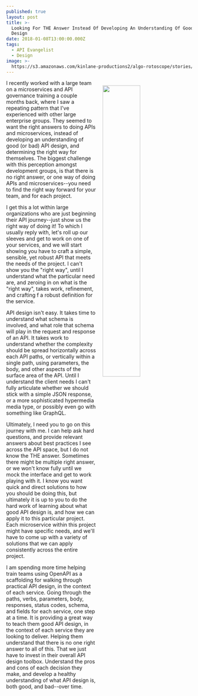 ```yaml
---
published: true
layout: post
title: >-
  Looking For THE Answer Instead Of Developing An Understanding Of Good API
  Design
date: 2018-01-08T13:00:00.000Z
tags:
  - API Evangelist
  - Design
image: >-
  https://s3.amazonaws.com/kinlane-productions2/algo-rotoscope/stories/status-berlin_matrix.jpg
---
```

<p><img src="https://s3.amazonaws.com/kinlane-productions2/algo-rotoscope/stories/status-berlin_matrix.jpg" align="right" width="45%" style="padding: 15px;" /></p>I recently worked with a large team on a microservices and API governance training a couple months back, where I saw a repeating pattern that I've experienced with other large enterprise groups. They seemed to want the right answers to doing APIs and microservices, instead of developing an understanding of good (or bad) API design, and determining the right way for themselves. The biggest challenge with this perception amongst development groups, is that there is no right answer, or one way of doing APIs and microservices--you need to find the right way forward for your team, and for each project.

I get this a lot within large organizations who are just beginning their API journey--just show us the right way of doing it! To which I usually reply with, let's roll up our sleeves and get to work on one of your services, and we will start showing you have to craft a simple, sensible, yet robust API that meets the needs of the project. I can't show you the "right way", until I understand what the particular need are, and zeroing in on what is the "right way", takes work, refinement, and crafting f a robust definition for the service.

API design isn't easy. It takes time to understand what schema is involved, and what role that schema will play in the request and response of an API. It takes work to understand whether the complexity should be spread horizontally across each API paths, or vertically within a single path, using parameters, the body, and other aspects of the surface area of the API. Until I understand the client needs I can't fully articulate whether we should stick with a simple JSON response, or a more sophisticated hypermedia media type, or possibly even go with something like GraphQL.

Ultimately, I need you to go on this journey with me. I can help ask hard questions, and provide relevant answers about best practices I see across the API space, but I do not know the THE answer. Sometimes there might be multiple right answer, or we won't know fully until we mock the interface and get to work playing with it. I know you want quick and direct solutions to how you should be doing this, but ultimately it is up to you to do the hard work of learning about what good API design is, and how we can apply it to this particular project. Each microservice within this project might have specific needs, and we'll have to come up with a variety of solutions that we can apply consistently across the entire project.

I am spending more time helping train teams using OpenAPI as a scaffolding for walking through practical API design, in the context of each service. Going through the paths, verbs, parameters, body, responses, status codes, schema, and fields for each service, one step at a time. It is providing a great way to teach them good API design, in the context of each service they are looking to deliver. Helping them understand that there is no one right answer to all of this. That we just have to invest in their overall API design toolbox. Understand the pros and cons of each decision they make, and develop a healthy understanding of what API design is, both good, and bad--over time.
